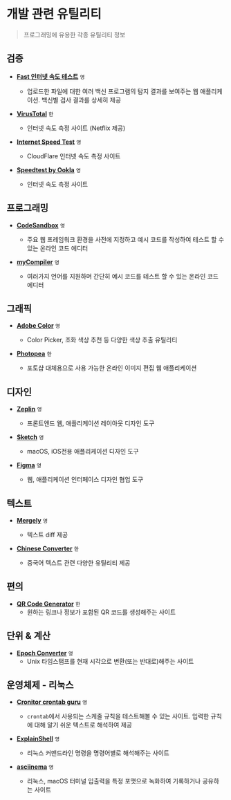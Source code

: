 # 개발 관련 유틸리티

> 프로그래밍에 유용한 각종 유틸리티 정보

## 검증

- **[Fast 인터넷 속도 테스트](https://www.virustotal.com)** `영`

  - 업로드한 파일에 대한 여러 백신 프로그램의 탐지 결과를 보여주는 웹 애플리케이션. 백신별 검사 결과를 상세히 제공

- **[VirusTotal](https://fast.com/ko)** `한`

  - 인터넷 속도 측정 사이트 (Netflix 제공)

- **[Internet Speed Test](https://speed.cloudflare.com)** `영`

  - CloudFlare 인터넷 속도 측정 사이트

- **[Speedtest by Ookla](https://www.speedtest.net)** `영`
  - 인터넷 속도 측정 사이트

## 프로그래밍

- **[CodeSandbox](https://codesandbox.io)** `영`

  - 주요 웹 프레임워크 환경을 사전에 지정하고 예시 코드를 작성하여 테스트 할 수 있는 온라인 코드 에디터

- **[myCompiler](https://www.mycompiler.io)** `영`
  - 여러가지 언어를 지원하며 간단히 예시 코드를 테스트 할 수 있는 온라인 코드 에디터

## 그래픽

- **[Adobe Color](https://color.adobe.com)** `영`

  - Color Picker, 조화 색상 추천 등 다양한 색상 추출 유틸리티

- **[Photopea](https://www.photopea.com)** `한`
  - 포토샵 대체용으로 사용 가능한 온라인 이미지 편집 웹 애플리케이션

## 디자인

- **[Zeplin](https://zeplin.io)** `영`

  - 프론트엔드 웹, 애플리케이션 레이아웃 디자인 도구

- **[Sketch](https://www.sketch.com)** `영`

  - macOS, iOS전용 애플리케이션 디자인 도구

- **[Figma](https://www.figma.com)** `영`
  - 웹, 애플리케이션 인터페이스 디자인 협업 도구

## 텍스트

- **[Mergely](https://editor.mergely.com)** `영`

  - 텍스트 diff 제공

- **[Chinese Converter](https://www.chineseconverter.com/kr)** `한`
  - 중국어 텍스트 관련 다양한 유틸리티 제공

## 편의

- **[QR Code Generator](https://ko.qr-code-generator.com)** `한`
  - 원하는 링크나 정보가 포함된 QR 코드를 생성해주는 사이트

## 단위 & 계산

- **[Epoch Converter](https://www.epochconverter.com)** `영`
  - Unix 타임스탬프를 현재 시각으로 변환(또는 반대로)해주는 사이트

## 운영체제 - 리눅스

- **[Cronitor crontab guru](https://crontab.guru)** `영`

  - `crontab`에서 사용되는 스케줄 규칙을 테스트해볼 수 있는 사이트. 입력한 규칙에 대해 알기 쉬운 텍스트로 해석하여 제공

- **[ExplainShell](https://explainshell.com)** `영`

  - 리눅스 커맨드라인 명령을 명령어별로 해석해주는 사이트

- **[asciinema](https://asciinema.org)** `영`
  - 리눅스, macOS 터미널 입출력을 특정 포맷으로 녹화하여 기록하거나 공유하는 사이트
